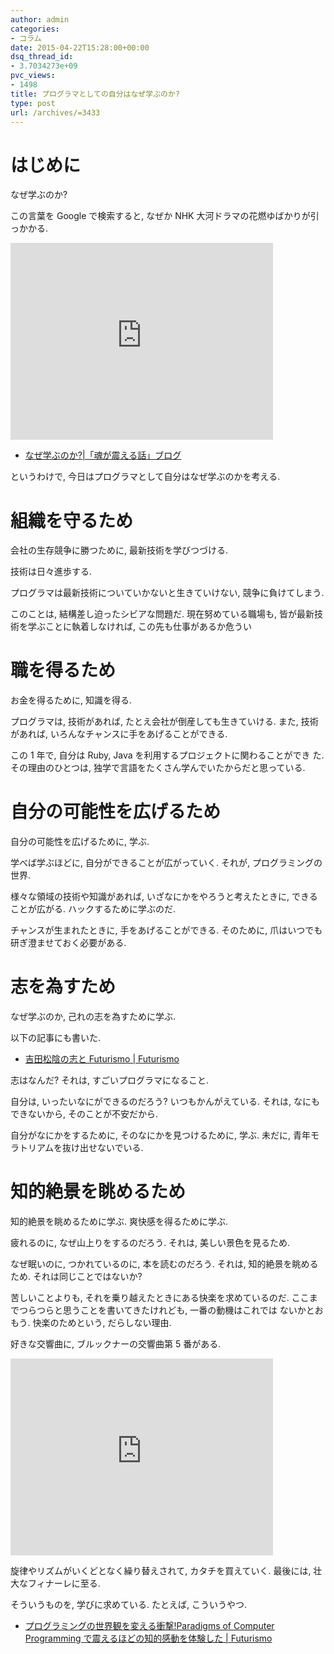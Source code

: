 ```yaml
---
author: admin
categories:
- コラム
date: 2015-04-22T15:28:00+00:00
dsq_thread_id:
- 3.7034273e+09
pvc_views:
- 1498
title: プログラマとしての自分はなぜ学ぶのか?
type: post
url: /archives/=3433
---
```


はじめに
========

なぜ学ぶのか?

この言葉を Google で検索すると, なぜか NHK
大河ドラマの花燃ゆばかりが引っかかる.

<iframe width="420" height="315" src="https://www.youtube.com/embed/-_gMMTKyfY0?rel=0" frameborder="0" allowfullscreen></iframe>

-   [なぜ学ぶのか?|「魂が震える話」ブログ](http://ameblo.jp/and-kei/entry-11974801504.html)

というわけで, 今日はプログラマとして自分はなぜ学ぶのかを考える.

組織を守るため
==============

会社の生存競争に勝つために, 最新技術を学びつづける.

技術は日々進歩する.

プログラマは最新技術についていかないと生きていけない,
競争に負けてしまう.

このことは, 結構差し迫ったシビアな問題だ. 現在努めている職場も,
皆が最新技術を学ぶことに執着しなければ, この先も仕事があるか危うい

職を得るため
============

お金を得るために, 知識を得る.

プログラマは, 技術があれば, たとえ会社が倒産しても生きていける. また,
技術があれば, いろんなチャンスに手をあげることができる.

この 1 年で, 自分は Ruby, Java を利用するプロジェクトに関わることができ
た.その理由のひとつは, 独学で言語をたくさん学んでいたからだと思っている.

自分の可能性を広げるため
========================

自分の可能性を広げるために, 学ぶ.

学べば学ぶほどに, 自分ができることが広がっていく. それが,
プログラミングの世界.

様々な領域の技術や知識があれば, いざなにかをやろうと考えたときに,
できることが広がる. ハックするために学ぶのだ.

チャンスが生まれたときに, 手をあげることができる. そのために,
爪はいつでも研ぎ澄ませておく必要がある.

志を為すため
============

なぜ学ぶのか, 己れの志を為すために学ぶ.

以下の記事にも書いた.

-   [吉田松陰の志と Futurismo |
    Futurismo](http://futurismo.biz/archives/3030)

志はなんだ? それは, すごいプログラマになること.

自分は, いったいなにができるのだろう? いつもかんがえている. それは,
なにもできないから, そのことが不安だから.

自分がなにかをするために, そのなにかを見つけるために, 学ぶ. 未だに,
青年モラトリアムを抜け出せないでいる.

知的絶景を眺めるため
====================

知的絶景を眺めるために学ぶ. 爽快感を得るために学ぶ.

疲れるのに, なぜ山上りをするのだろう. それは, 美しい景色を見るため.

なぜ眠いのに, つかれているのに, 本を読むのだろう. それは,
知的絶景を眺めるため. それは同じことではないか?

苦しいことよりも, それを乗り越えたときにある快楽を求めているのだ.
ここまでつらつらと思うことを書いてきたけれども, 一番の動機はこれでは
ないかとおもう. 快楽のためという, だらしない理由.

好きな交響曲に, ブルックナーの交響曲第 5 番がある.

<iframe width="420" height="315" src="https://www.youtube.com/embed/QW8UCqR1l3c?rel=0" frameborder="0" allowfullscreen></iframe>

旋律やリズムがいくどとなく繰り替えされて, カタチを買えていく. 最後には,
壮大なフィナーレに至る.

そういうものを, 学びに求めている. たとえば, こういうやつ.

-   [プログラミングの世界観を変える衝撃!Paradigms of Computer
    Programming で震えるほどの知的感動を体験した |
    Futurismo](http://futurismo.biz/archives/2427)

